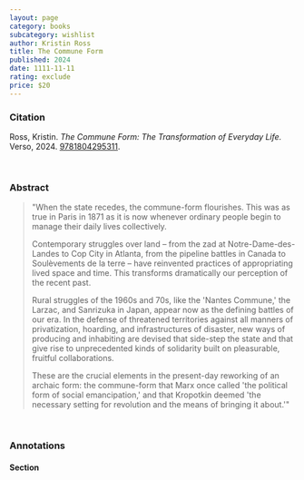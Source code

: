 ```yaml
---
layout: page
category: books
subcategory: wishlist
author: Kristin Ross
title: The Commune Form
published: 2024
date: 1111-11-11
rating: exclude
price: $20
---
```


### Citation

Ross, Kristin. *The Commune Form: The Transformation of Everyday Life.* Verso, 2024. [9781804295311](https://www.penguinrandomhouse.com/books/761159/the-commune-form-by-kristin-ross/).

<br>

### Abstract

> "When the state recedes, the commune-form flourishes. This was as true in Paris in 1871 as it is now whenever ordinary people begin to manage their daily lives collectively.
>
> Contemporary struggles over land – from the zad at Notre-Dame-des-Landes to Cop City in Atlanta, from the pipeline battles in Canada to Soulèvements de la terre – have reinvented practices of appropriating lived space and time. This transforms dramatically our perception of the recent past.
>
> Rural struggles of the 1960s and 70s, like the 'Nantes Commune,' the Larzac, and Sanrizuka in Japan, appear now as the defining battles of our era. In the defense of threatened territories against all manners of privatization, hoarding, and infrastructures of disaster, new ways of producing and inhabiting are devised that side-step the state and that give rise to unprecedented kinds of solidarity built on pleasurable, fruitful collaborations.
>
> These are the crucial elements in the present-day reworking of an archaic form: the commune-form that Marx once called 'the political form of social emancipation,' and that Kropotkin deemed 'the necessary setting for revolution and the means of bringing it about.'"

<br>

### Annotations

#### Section

<br>
